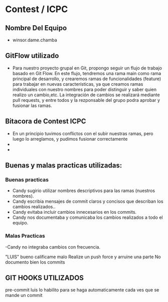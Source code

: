 
# Contest / ICPC
## Nombre Del Equipo
- winsor.dame.chamba
## GitFlow utilizado
- Para nuestro proyecto grupal en Git, propongo seguir un flujo de trabajo basado en Git Flow. En este flujo, tendremos una rama main como rama principal de desarrollo, y crearemos ramas de funcionalidades (feature) para trabajar en nuevas características, ya que creamos ramas individuales con nuestro nombres para poder distinguir y saber quien realizo un cambio,etc. La integración de cambios se realizará mediante pull requests, y entre todos y la rezponsable del grupo podra aprobar y fusionar las ramas.
## Bitacora de Contest ICPC
- En un principio tuvimos conflictos con el subir nuestras ramas, pero luego lo arreglamos, y pudimos fusionar correctamente 
-
-
## Buenas y malas practicas utilizadas:
### Buenas practicas 
- Candy sugirio utilizar nombres descriptivos para las ramas (nuestros nombres).
- Candy escribia mensajes de commit claros y concisos que describan los cambios realizados..
- Candy evitaba incluir cambios innecesarios en los commits.
- Candy nos documentaba y comunicaba los cambios realizados a todo el equipo.
### Malas Practicas
-Candy no integraba cambios con frecuencia.

"LUIS"
bueno
calificame
malo 
Realize un push force y arruine una parte
No documento bien los commits
## GIT HOOKS UTILIZADOS
pre-commit luis lo habilito para se haga automaticamente cada ves que se mande un commit
